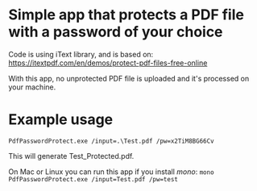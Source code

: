# Simple app that protects a PDF file with a password of your choice

Code is using iText library, and is based on: https://itextpdf.com/en/demos/protect-pdf-files-free-online

With this app, no unprotected PDF file is uploaded and it's processed on your machine. 

# Example usage
``` PdfPasswordProtect.exe /input=.\Test.pdf /pw=x2TiM8BG66Cv ```

This will generate Test_Protected.pdf. 

On Mac or Linux you can run this app if you install _mono_: ``` mono PdfPasswordProtect.exe /input=Test.pdf /pw=test ``` 
